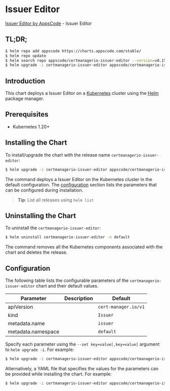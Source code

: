 # Issuer Editor

[Issuer Editor by AppsCode](https://appscode.com) - Issuer Editor

## TL;DR;

```bash
$ helm repo add appscode https://charts.appscode.com/stable/
$ helm repo update
$ helm search repo appscode/certmanagerio-issuer-editor --version=v0.15.0
$ helm upgrade -i certmanagerio-issuer-editor appscode/certmanagerio-issuer-editor -n default --create-namespace --version=v0.15.0
```

## Introduction

This chart deploys a Issuer Editor on a [Kubernetes](http://kubernetes.io) cluster using the [Helm](https://helm.sh) package manager.

## Prerequisites

- Kubernetes 1.20+

## Installing the Chart

To install/upgrade the chart with the release name `certmanagerio-issuer-editor`:

```bash
$ helm upgrade -i certmanagerio-issuer-editor appscode/certmanagerio-issuer-editor -n default --create-namespace --version=v0.15.0
```

The command deploys a Issuer Editor on the Kubernetes cluster in the default configuration. The [configuration](#configuration) section lists the parameters that can be configured during installation.

> **Tip**: List all releases using `helm list`

## Uninstalling the Chart

To uninstall the `certmanagerio-issuer-editor`:

```bash
$ helm uninstall certmanagerio-issuer-editor -n default
```

The command removes all the Kubernetes components associated with the chart and deletes the release.

## Configuration

The following table lists the configurable parameters of the `certmanagerio-issuer-editor` chart and their default values.

|     Parameter      | Description |             Default             |
|--------------------|-------------|---------------------------------|
| apiVersion         |             | <code>cert-manager.io/v1</code> |
| kind               |             | <code>Issuer</code>             |
| metadata.name      |             | <code>issuer</code>             |
| metadata.namespace |             | <code>default</code>            |


Specify each parameter using the `--set key=value[,key=value]` argument to `helm upgrade -i`. For example:

```bash
$ helm upgrade -i certmanagerio-issuer-editor appscode/certmanagerio-issuer-editor -n default --create-namespace --version=v0.15.0 --set apiVersion=cert-manager.io/v1
```

Alternatively, a YAML file that specifies the values for the parameters can be provided while
installing the chart. For example:

```bash
$ helm upgrade -i certmanagerio-issuer-editor appscode/certmanagerio-issuer-editor -n default --create-namespace --version=v0.15.0 --values values.yaml
```
